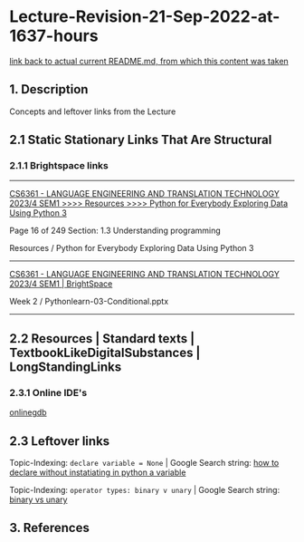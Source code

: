 # Lecture-Revision-21-Sep-2022-at-1637-hours

[link back to actual current README.md, from which this content was taken](README.md)

## 1. Description

Concepts and leftover links from the Lecture

## 2.1 Static Stationary Links That Are Structural

### 2.1.1 Brightspace links

____

[CS6361 - LANGUAGE ENGINEERING AND TRANSLATION TECHNOLOGY 2023/4 SEM1 >>>> Resources >>>> Python for Everybody Exploring Data Using Python 3](https://learn.ul.ie/d2l/le/lessons/10832/topics/435971)

Page 16 of 249
Section:
1.3 Understanding programming

Resources / Python for Everybody Exploring Data Using Python 3

____

[CS6361 - LANGUAGE ENGINEERING AND TRANSLATION TECHNOLOGY 2023/4 SEM1 | BrightSpace](https://learn.ul.ie/d2l/le/lessons/10832/topics/454828)

Week 2 / Pythonlearn-03-Conditional.pptx

____

## 2.2 Resources | Standard texts | TextbookLikeDigitalSubstances | LongStandingLinks

### 2.3.1 Online IDE's

[onlinegdb](https://www.onlinegdb.com/)

## 2.3 Leftover links

Topic-Indexing: `declare variable = None` | Google Search string: [how to declare without instatiating in python a variable](https://www.google.com/search?q=how+to+declare+without+instatiating+in+python+a+variable&sca_esv=567266337&source=hp&ei=Kj4MZfC7FPmyhbIP7YGwqAY&iflsig=AO6bgOgAAAAAZQxMOkxucGudMc9LVTvwtgAAeiFQRIUA&ved=0ahUKEwjw-MX84LuBAxV5WUEAHe0ADGUQ4dUDCAk&uact=5&oq=how+to+declare+without+instatiating+in+python+a+variable&gs_lp=Egdnd3Mtd2l6Ijhob3cgdG8gZGVjbGFyZSB3aXRob3V0IGluc3RhdGlhdGluZyBpbiBweXRob24gYSB2YXJpYWJsZTIHECEYoAEYCkjAVVAAWLNUcAN4AJABAJgBY6ABlhiqAQI1OLgBA8gBAPgBAcICCxAAGIAEGLEDGIMBwgILEC4YigUYsQMYgwHCAhEQLhiABBixAxiDARjHARjRA8ICERAuGIMBGMcBGLEDGNEDGIAEwgILEC4YgAQYxwEYrwHCAgsQLhiABBixAxiDAcICCxAAGIoFGLEDGIMBwgIIEAAYgAQYsQPCAggQLhiABBixA8ICCBAuGIoFGLEDwgIFEAAYgATCAgQQABgDwgIOEC4YigUYsQMYxwEYrwHCAggQABiKBRixA8ICCBAAGIoFGIYDwgIHEAAYgAQYCsICBhAAGBYYHsICBBAhGBXCAggQIRgWGB4YHcICBRAhGKABwgIEECEYCsICChAhGBYYHhgPGB0&sclient=gws-wiz)

Topic-Indexing: `operator types: binary v unary` | Google Search string: [binary vs unary](https://www.google.com/search?q=binary+vs+unary&sca_esv=567266337&source=hp&ei=wzcMZbKLA4nMgAafrYT4AQ&iflsig=AO6bgOgAAAAAZQxF0-n6v5JtWByc7uNbw41UIlLkvyhE&ved=0ahUKEwjy-O_u2ruBAxUJJsAKHZ8WAR8Q4dUDCAk&uact=5&oq=binary+vs+unary&gs_lp=Egdnd3Mtd2l6Ig9iaW5hcnkgdnMgdW5hcnkyBRAAGIAEMgUQABiABDIFEAAYgAQyBhAAGBYYHjIIEAAYFhgeGA8yChAAGBYYHhgPGAoyBhAAGBYYHjIGEAAYFhgeMgYQABgWGB4yBhAAGBYYHkj5FVAAWJ0UcAB4AJABAJgBP6AB8ASqAQIxNbgBA8gBAPgBAcICCxAAGIAEGLEDGIMBwgIFEC4YgATCAhEQLhiKBRixAxiDARjHARjRA8ICERAuGIAEGLEDGIMBGMcBGNEDwgILEC4YgAQYsQMYgwHCAg4QLhiABBixAxjHARjRA8ICDhAuGK8BGMcBGLEDGIAEwgILEC4YigUYsQMYgwHCAggQABiABBixA8ICCxAAGIoFGLEDGIMBwgIIEC4YgAQYsQPCAgsQABiABBixAxjJA8ICCBAAGIoFGJID&sclient=gws-wiz)

## 3. References

